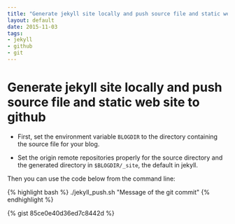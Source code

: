 ```yaml
---
title: "Generate jekyll site locally and push source file and static web site to github"
layout: default
date: 2015-11-03
tags:
- jekyll
- github
- git
---
```


# Generate jekyll site locally and push source file and static web site to github

- First, set the environment variable `BLOGDIR` to the directory containing the
source file for your blog.

- Set the origin remote repositories properly for the source directory and the
generated directory in `$BLOGDIR/_site`, the default in jekyll.

Then you can use the code below from the command line:

{% highlight bash %}
./jekyll_push.sh "Message of the git commit"
{% endhighlight %}

{% gist 85ce0e40d36ed7c8442d %}
